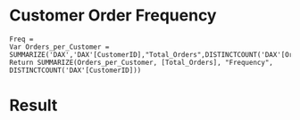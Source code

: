 # Customer Order Frequency

```DAX
Freq = 
Var Orders_per_Customer = SUMMARIZE('DAX','DAX'[CustomerID],"Total_Orders",DISTINCTCOUNT('DAX'[OrderID]))
Return SUMMARIZE(Orders_per_Customer, [Total_Orders], "Frequency", DISTINCTCOUNT('DAX'[CustomerID]))
```

# Result
